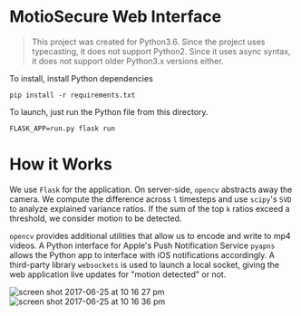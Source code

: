 # MotioSecure Web Interface

> This project was created for Python3.6. Since the project uses typecasting, it does not support Python2. Since it uses async syntax, it does not support older Python3.x versions either.

To install, install Python dependencies

```
pip install -r requirements.txt
```

To launch, just run the Python file from this directory.

```
FLASK_APP=run.py flask run
```

# How it Works

We use `Flask` for the application. On server-side, `opencv` abstracts away the camera. We compute the difference across `l` timesteps and use `scipy`'s `SVD` to analyze explained variance ratios. If the sum of the top `k` ratios exceed a threshold, we consider motion to be detected.

`opencv` provides additional utilities that allow us to encode and write to mp4 videos. A Python interface for Apple's Push Notification Service `pyapns` allows the Python app to interface with iOS notifications accordingly. A third-party library `websockets` is used to launch a local socket, giving the web application live updates for "motion detected" or not.

![screen shot 2017-06-25 at 10 16 27 pm](https://user-images.githubusercontent.com/2068077/27526565-ada50ab4-59fb-11e7-90ce-f63655251f4f.png)
![screen shot 2017-06-25 at 10 16 36 pm](https://user-images.githubusercontent.com/2068077/27526566-ae9b2b2e-59fb-11e7-81d3-1911b7dda2ef.png)
